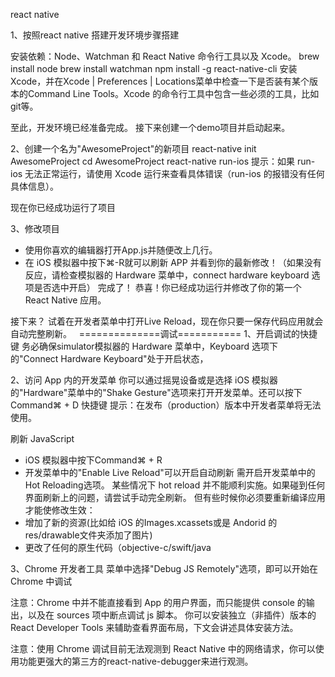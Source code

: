 react native

1、按照react native 搭建开发环境步骤搭建

安装依赖：Node、Watchman 和 React Native 命令行工具以及 Xcode。
brew install node
brew install watchman
npm install -g react-native-cli
安装 Xcode，并在Xcode | Preferences | Locations菜单中检查一下是否装有某个版本的Command Line Tools。Xcode 的命令行工具中包含一些必须的工具，比如git等。

至此，开发环境已经准备完成。
接下来创建一个demo项目并启动起来。

2、创建一个名为"AwesomeProject"的新项目
react-native init AwesomeProject
cd AwesomeProject
react-native run-ios
提示：如果 run-ios 无法正常运行，请使用 Xcode 运行来查看具体错误（run-ios 的报错没有任何具体信息）。

现在你已经成功运行了项目

3、修改项目
* 使用你喜欢的编辑器打开App.js并随便改上几行。
* 在 iOS 模拟器中按下⌘-R就可以刷新 APP 并看到你的最新修改！（如果没有反应，请检查模拟器的 Hardware 菜单中，connect hardware keyboard 选项是否选中开启）
完成了！
恭喜！你已经成功运行并修改了你的第一个 React Native 应用。

接下来？
试着在开发者菜单中打开Live Reload，现在你只要一保存代码应用就会自动完整刷新。  
==============调试===========
1、开启调试的快捷键
务必确保simulator模拟器的 Hardware 菜单中，Keyboard 选项下的"Connect Hardware Keyboard"处于开启状态，

2、访问 App 内的开发菜单
你可以通过摇晃设备或是选择 iOS 模拟器的"Hardware"菜单中的"Shake Gesture"选项来打开开发菜单。还可以按下Command⌘ + D 快捷键
提示：在发布（production）版本中开发者菜单将无法使用。

刷新 JavaScript
* iOS 模拟器中按下Command⌘ + R
* 开发菜单中的"Enable Live Reload"可以开启自动刷新
需开启开发菜单中的Hot Reloading选项。
某些情况下 hot reload 并不能顺利实施。如果碰到任何界面刷新上的问题，请尝试手动完全刷新。
但有些时候你必须要重新编译应用才能使修改生效：
* 增加了新的资源(比如给 iOS 的Images.xcassets或是 Andorid 的res/drawable文件夹添加了图片)
* 更改了任何的原生代码（objective-c/swift/java

3、Chrome 开发者工具
菜单中选择"Debug JS Remotely"选项，即可以开始在 Chrome 中调试

注意：Chrome 中并不能直接看到 App 的用户界面，而只能提供 console 的输出，以及在 sources 项中断点调试 js 脚本。
你可以安装独立（非插件）版本的 React Developer Tools 来辅助查看界面布局，下文会讲述具体安装方法。

注意：使用 Chrome 调试目前无法观测到 React Native 中的网络请求，你可以使用功能更强大的第三方的react-native-debugger来进行观测。



